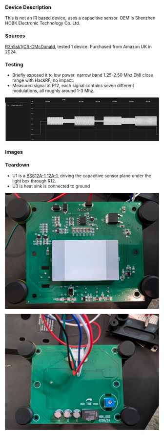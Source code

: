 ### Device Description

This is not an IR based device, uses a capacitive sensor. OEM is Shenzhen HOBK Electronic Technology Co. Ltd.

### Sources

[R3n5sk1](https://twitter.com/R3n5k1)/[CR-DMcDonald](https://github.com/CR-DMcDonald), tested 1 device. Purchased from Amazon UK in 2024.

### Testing

* Briefly exposed it to low power, narrow band 1.25-2.50 Mhz EMI close range with HackRF, no impact.
* Measured signal at R12, each signal contains seven different modulations, all roughly around 1-3 Mhz.

![R12](img/hbk-eo2-r12-scope.png)

### Images


### Teardown

* U1 is a [BS812A-1 12A-1](https://www.holtek.com/page/vg/BS814A-1), driving the capacitive sensor plane under the light box through R12.
* U3 is heat sink is connected to ground

![hbk-e010e2_pcb_front](img/hbk-e01e02-pcb-front.jpeg)

![hbk-e010e2_pcb_rear](img/hbk-e01e02-pcb-rear.jpeg)

